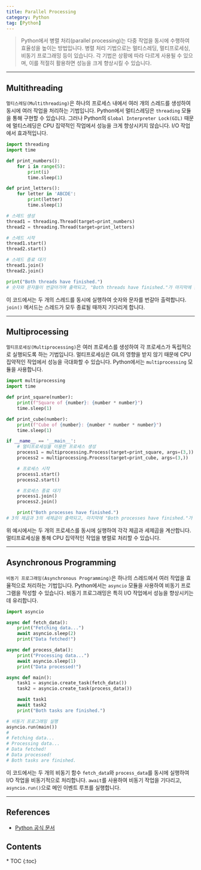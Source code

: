```yaml
---
title: Parallel Processing
category: Python
tag: [Python]
---
```


> Python에서 병렬 처리(parallel processing)는 다중 작업을 동시에 수행하여 효율성을 높이는 방법입니다. 병렬 처리 기법으로는 멀티스레딩, 멀티프로세싱, 비동기 프로그래밍 등이 있습니다. 각 기법은 상황에 따라 다르게 사용될 수 있으며, 이를 적절히 활용하면 성능을 크게 향상시킬 수 있습니다.

---

## Multithreading
`멀티스레딩(Multithreading)`은 하나의 프로세스 내에서 여러 개의 스레드를 생성하여 동시에 여러 작업을 처리하는 기법입니다. Python에서 멀티스레딩은 `threading` 모듈을 통해 구현할 수 있습니다. 그러나 Python의 `Global Interpreter Lock(GIL)` 때문에 멀티스레딩은 CPU 집약적인 작업에서 성능을 크게 향상시키지 않습니다. I/O 작업에서 효과적입니다.

```python
import threading
import time

def print_numbers():
    for i in range(5):
        print(i)
        time.sleep(1)

def print_letters():
    for letter in 'ABCDE':
        print(letter)
        time.sleep(1)

# 스레드 생성
thread1 = threading.Thread(target=print_numbers)
thread2 = threading.Thread(target=print_letters)

# 스레드 시작
thread1.start()
thread2.start()

# 스레드 종료 대기
thread1.join()
thread2.join()

print("Both threads have finished.")
# 숫자와 문자들이 번갈아가며 출력되고, "Both threads have finished."가 마지막에 출력됨.
```
이 코드에서는 두 개의 스레드를 동시에 실행하여 숫자와 문자를 번갈아 출력합니다. `join()` 메서드는 스레드가 모두 종료될 때까지 기다리게 합니다.

---

## Multiprocessing
`멀티프로세싱(Multiprocessing)`은 여러 프로세스를 생성하여 각 프로세스가 독립적으로 실행되도록 하는 기법입니다. 멀티프로세싱은 GIL의 영향을 받지 않기 때문에 CPU 집약적인 작업에서 성능을 극대화할 수 있습니다. Python에서는 `multiprocessing` 모듈을 사용합니다.

```python
import multiprocessing
import time

def print_square(number):
    print(f"Square of {number}: {number * number}")
    time.sleep(1)

def print_cube(number):
    print(f"Cube of {number}: {number * number * number}")
    time.sleep(1)

if __name__ == '__main__':
    # 멀티프로세싱을 이용한 프로세스 생성
    process1 = multiprocessing.Process(target=print_square, args=(3,))
    process2 = multiprocessing.Process(target=print_cube, args=(3,))

    # 프로세스 시작
    process1.start()
    process2.start()

    # 프로세스 종료 대기
    process1.join()
    process2.join()

    print("Both processes have finished.")
# 3의 제곱과 3의 세제곱이 출력되고, 마지막에 "Both processes have finished."가 출력됨.
```
위 예시에서는 두 개의 프로세스를 동시에 실행하여 각각 제곱과 세제곱을 계산합니다. 멀티프로세싱을 통해 CPU 집약적인 작업을 병렬로 처리할 수 있습니다.

---

## Asynchronous Programming
`비동기 프로그래밍(Asynchronous Programming)`은 하나의 스레드에서 여러 작업을 효율적으로 처리하는 기법입니다. Python에서는 `asyncio` 모듈을 사용하여 비동기 프로그램을 작성할 수 있습니다. 비동기 프로그래밍은 특히 I/O 작업에서 성능을 향상시키는 데 유리합니다.

```python
import asyncio

async def fetch_data():
    print("Fetching data...")
    await asyncio.sleep(2)
    print("Data fetched!")

async def process_data():
    print("Processing data...")
    await asyncio.sleep(1)
    print("Data processed!")

async def main():
    task1 = asyncio.create_task(fetch_data())
    task2 = asyncio.create_task(process_data())

    await task1
    await task2
    print("Both tasks are finished.")

# 비동기 프로그래밍 실행
asyncio.run(main())
# 
# Fetching data...
# Processing data...
# Data fetched!
# Data processed!
# Both tasks are finished.
```
이 코드에서는 두 개의 비동기 함수 `fetch_data`와 `process_data`를 동시에 실행하여 I/O 작업을 비동기적으로 처리합니다. `await`를 사용하여 비동기 작업을 기다리고, `asyncio.run()`으로 메인 이벤트 루프를 실행합니다.

---

## References
- [Python 공식 문서](https://docs.python.org/3/)

<nav class="post-toc" markdown="1">
  <h2>Contents</h2>
* TOC
{:toc}
</nav>
